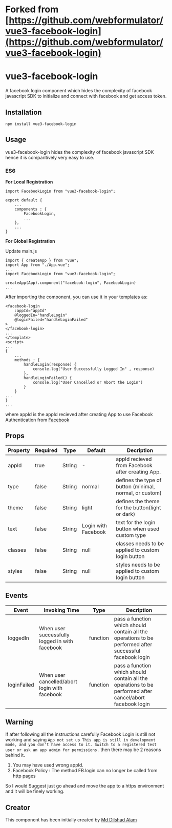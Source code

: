 # Forked from [https://github.com/webformulator/vue3-facebook-login](https://github.com/webformulator/vue3-facebook-login)

# vue3-facebook-login

A facebook login component which hides the complexity of facebook javascript SDK to initialize and connect with facebook and get access token.

## Installation

`npm install vue3-facebook-login`

## Usage

vue3-facebook-login hides the complexity of facebook javascript SDK hence it is comparitively very easy to use.

### ES6

**For Local Registration**

```
import FacebookLogin from "vue3-facebook-login";

export default {
    ...
    components : {
        FacebookLogin,
        ...
    },
    ...
}
```

**For Global Registration**

Update main.js

```
import { createApp } from "vue";
import App from "./App.vue";
...
import FacebookLogin from "vue3-facebook-login";

createApp(App).component("facebook-login", FacebookLogin)
...
```

After importing the component, you can use it in your templates as:

```
<facebook-login
    :appId="appId"
    @loggedIn="handleLogin"
    @loginFailed="handleLoginFailed"
>
</facebook-login>
...
</template>
<script>
...
{
    ...
    methods : {
        handleLogin(response) {
            console.log("User Successfully Logged In" , response)
        },
        handleLoginFailed() {
            console.log("User Cancelled or Abort the Login")
        }
    }
...
}
...
```

where appId is the appId recieved after creating App to use Facebook Authentication from [Facebook](https://developers.facebook.com/)

## Props

| Property | Required | Type   | Default             | Decription                                              |
| -------- | -------- | ------ | ------------------- | ------------------------------------------------------- |
| appId    | true     | String | -                   | appId recieved from Facebook after creating App.        |
| type     | false    | String | normal              | defines the type of button (minimal, normal, or custom) |
| theme    | false    | String | light               | defines the theme for the button(light or dark)         |
| text     | false    | String | Login with Facebook | text for the login button when used custom type         |
| classes  | false    | String | null                | classes needs to be applied to custom login button      |
| styles   | false    | String | null                | styles needs to be applied to custom login button       |

## Events

| Event       | Invoking Time                                  | Type     | Decription                                                                                                |
| ----------- | ---------------------------------------------- | -------- | --------------------------------------------------------------------------------------------------------- |
| loggedIn    | When user successfully logged in with facebook | function | pass a function which should contain all the operations to be performed after successful facebook login   |
| loginFailed | When user cancelled/abort login with facebook  | function | pass a function which should contain all the operations to be performed after cancel/abort facebook login |

## Warning

If after following all the instructions carefully Facebook Login is still not working and saying `App not set up This app is still in development mode, and you don't have access to it. Switch to a registered test user or ask an app admin for permissions.` then there may be 2 reasons behind it.

1. You may have used wrong appId.
2. Facebook Policy : The method FB.login can no longer be called from http pages

So I would Suggest just go ahead and move the app to a https environment and it will be finely working.

## Creator

This component has been initially created by [Md Dilshad Alam](https://github.com/webformulator)
